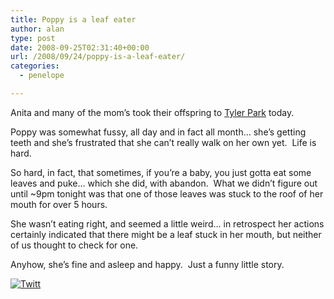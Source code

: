```yaml
---
title: Poppy is a leaf eater
author: alan
type: post
date: 2008-09-25T02:31:40+00:00
url: /2008/09/24/poppy-is-a-leaf-eater/
categories:
  - penelope

---
```

Anita and many of the mom&#8217;s took their offspring to [Tyler Park][1] today.

Poppy was somewhat fussy, all day and in fact all month&#8230; she&#8217;s getting teeth and she&#8217;s frustrated that she can&#8217;t really walk on her own yet.&nbsp; Life is hard.

So hard, in fact, that sometimes, if you&#8217;re a baby, you just gotta eat some leaves and puke&#8230; which she did, with abandon.&nbsp; What we didn&#8217;t figure out until ~9pm tonight was that one of those leaves was stuck to the roof of her mouth for over 5 hours.&nbsp; 

She wasn&#8217;t eating right, and seemed a little weird&#8230; in retrospect her actions certainly indicated that there might be a leaf stuck in her mouth, but neither of us thought to check for one.

Anyhow, she&#8217;s fine and asleep and happy.&nbsp; Just a funny little story.

<div class="twttr_button">
  <a href="http://twitter.com/share?url=https://zeroasterisk.com/2008/09/24/poppy-is-a-leaf-eater/&text=Poppy+is+a+leaf+eater" target="_blank" title="Click here if you like this article."> <img src="http://zeroasterisk.com/wp-content/plugins/twitter-plugin/images/twitt.gif" alt="Twitt" /> </a>
</div>

 [1]: http://maps.google.com/maps?sourceid=navclient-ff&ie=UTF-8&rlz=1B3GGGL_enUS240US241&um=1&q=tyler+park+louisville+ky&fb=1&cid=0,0,4841586280802632463&sa=X&oi=local_result&resnum=1&ct=image
